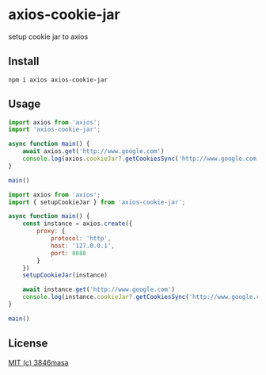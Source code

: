# axios-cookie-jar

setup cookie jar to axios

## Install

```
npm i axios axios-cookie-jar
```

## Usage

```js
import axios from 'axios';
import 'axios-cookie-jar';

async function main() {
	await axios.get('http://www.google.com')
	console.log(axios.cookieJar?.getCookiesSync('http://www.google.com'))
}

main()
```

```js
import axios from 'axios';
import { setupCookieJar } from 'axios-cookie-jar';

async function main() {
    const instance = axios.create({
        proxy: {
            protocol: 'http',
            host: '127.0.0.1',
            port: 8888
        }
    })
    setupCookieJar(instance)

	await instance.get('http://www.google.com')
	console.log(instance.cookieJar?.getCookiesSync('http://www.google.com'))
}

main()
```

## License

[MIT (c) 3846masa](./LICENSE)